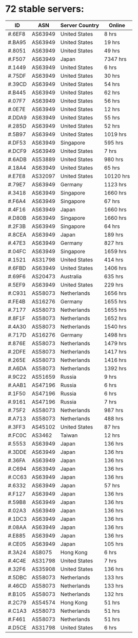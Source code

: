 # 72 stable servers:

| ID | ASN | Server Country | Online |
| ------ | ------ | ------ | ------ |
| #.6EF8 | AS63949 | United States | 8 hrs |
| #.BA95 | AS63949 | United States | 19 hrs |
| #.8051 | AS63949 | United States | 49 hrs |
| #.F507 | AS63949 | Japan | 7347 hrs |
| #.1449 | AS63949 | United States | 6 hrs |
| #.75DF | AS63949 | United States | 30 hrs |
| #.39CD | AS63949 | United States | 54 hrs |
| #.B445 | AS63949 | United States | 62 hrs |
| #.07F7 | AS63949 | United States | 56 hrs |
| #.0E7E | AS63949 | United States | 12 hrs |
| #.DDA9 | AS63949 | United States | 55 hrs |
| #.285D | AS63949 | United States | 52 hrs |
| #.5B97 | AS63949 | United States | 1019 hrs |
| #.DF53 | AS63949 | Singapore | 595 hrs |
| #.DCF9 | AS63949 | United States | 7 hrs |
| #.6ADB | AS53889 | United States | 980 hrs |
| #.18A4 | AS63949 | United States | 65 hrs |
| #.E7E8 | AS32097 | United States | 10120 hrs |
| #.79E7 | AS63949 | Germany | 1123 hrs |
| #.3418 | AS63949 | Singapore | 1660 hrs |
| #.F6A4 | AS63949 | Singapore | 67 hrs |
| #.4F16 | AS63949 | Japan | 1660 hrs |
| #.D80B | AS63949 | Singapore | 1660 hrs |
| #.2F3B | AS63949 | Singapore | 64 hrs |
| #.8CEA | AS63949 | Japan | 189 hrs |
| #.47E3 | AS63949 | Germany | 827 hrs |
| #.04FC | AS63949 | Singapore | 1659 hrs |
| #.1521 | AS31798 | United States | 414 hrs |
| #.6FBD | AS63949 | United States | 1406 hrs |
| #.69F6 | AS20473 | Australia | 635 hrs |
| #.5EF9 | AS63949 | United States | 229 hrs |
| #.C931 | AS58073 | Netherlands | 1656 hrs |
| #.FE4B | AS16276 | Germany | 1655 hrs |
| #.7177 | AS58073 | Netherlands | 1655 hrs |
| #.8F1F | AS58073 | Netherlands | 1652 hrs |
| #.4A30 | AS58073 | Netherlands | 1540 hrs |
| #.717D | AS16276 | Germany | 1498 hrs |
| #.876E | AS58073 | Netherlands | 1479 hrs |
| #.2DFE | AS58073 | Netherlands | 1417 hrs |
| #.265E | AS58073 | Netherlands | 1416 hrs |
| #.A6DA | AS58073 | Netherlands | 1392 hrs |
| #.9C22 | AS51659 | Russia | 9 hrs |
| #.AAB1 | AS47196 | Russia | 6 hrs |
| #.1F50 | AS47196 | Russia | 6 hrs |
| #.9161 | AS47196 | Russia | 7 hrs |
| #.75F2 | AS58073 | Netherlands | 987 hrs |
| #.A713 | AS58073 | Netherlands | 488 hrs |
| #.3FF3 | AS45102 | United States | 87 hrs |
| #.FC0C | AS3462 | Taiwan | 12 hrs |
| #.5553 | AS63949 | Japan | 136 hrs |
| #.3DDE | AS63949 | Japan | 136 hrs |
| #.36FA | AS63949 | Japan | 136 hrs |
| #.C694 | AS63949 | Japan | 136 hrs |
| #.CC63 | AS63949 | Japan | 136 hrs |
| #.6332 | AS63949 | Japan | 57 hrs |
| #.F127 | AS63949 | Japan | 136 hrs |
| #.59B8 | AS63949 | Japan | 136 hrs |
| #.02A3 | AS63949 | Japan | 136 hrs |
| #.1DC3 | AS63949 | Japan | 136 hrs |
| #.08AA | AS63949 | Japan | 136 hrs |
| #.E885 | AS63949 | Japan | 136 hrs |
| #.CE05 | AS63949 | Japan | 105 hrs |
| #.3A24 | AS8075 | Hong Kong | 6 hrs |
| #.4C4E | AS31798 | United States | 7 hrs |
| #.32F6 | AS35908 | United States | 136 hrs |
| #.5DBC | AS58073 | Netherlands | 133 hrs |
| #.46CD | AS58073 | Netherlands | 133 hrs |
| #.B105 | AS58073 | Netherlands | 132 hrs |
| #.2C79 | AS54574 | Hong Kong | 51 hrs |
| #.C1A3 | AS58073 | Netherlands | 51 hrs |
| #.F461 | AS58073 | Netherlands | 51 hrs |
| #.D5CE | AS31798 | United States | 6 hrs |

